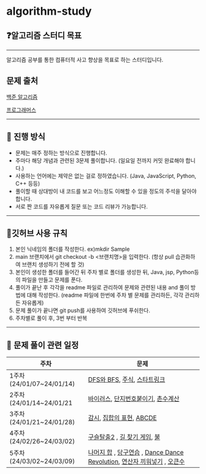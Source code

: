 # algorithm-study

## ❓알고리즘 스터디 목표
- - -
알고리즘 공부를 통한 컴퓨터적 사고 향상을 목표로 하는 스터디입니다.

## 문제 출처 
[백준 알고리즘](https://www.acmicpc.net/)

[프로그래머스](https://programmers.co.kr/)

- - -
## 🤔 진행 방식
- 문제는 매주 정하는 방식으로 진행합니다.
- 주마다 해당 개념과 관련된 3문제 풀이합니다. (일요일 전까지 커밋 완료해야 합니다.)
- 사용하는 언어에는 제약은 없는 걸로 정하였습니다. (Java, JavaScript, Python, C++ 등등)
- 풀이할 때 상대방이 내 코드를 보고 어느정도 이해할 수 있을 정도의 주석을 달아야 합니다. 
- 서로 짠 코드를 자유롭게 질문 또는 코드 리뷰가 가능합니다.
- - -

## 🙏깃허브 사용 규칙 
1. 본인 닉네임의 폴더를 작성한다. ex)mkdir Sample
2. main 브랜치에서 git checkout -b <브랜치명>을 입력한다. (항상 pull 습관화하여 브랜치 생성하기 전에 할 것) 
3. 본인이 생성한 폴더를 들어간 뒤 주차 별로 폴더를 생성한 뒤, Java, jsp, Python등의 파일을 만들고 문제를 푼다.  
4. 풀이가 끝난 후 각각을 readme 파일로 관리하여 문제와 관련된 내용 and 풀이 방법에 대해 작성한다. (readme 파일에 한번에 주차 별 문제를 관리하든, 각각 관리하든 자유롭게) 
5. 문제 풀이가 끝나면 git push를 사용하여 깃허브에 푸쉬한다. 
6. 주차별로 풀이 후, 3번 부터 반복
- - -

## 📆 문제 풀이 관련 일정 
| 주차                     | 문제                                                                                                                                                                                                                                                               |
|------------------------|------------------------------------------------------------------------------------------------------------------------------------------------------------------------------------------------------------------------------------------------------------------|
| 1주차(24/01/07~24/01/14) | [DFS와 BFS](https://www.acmicpc.net/problem/1260), [주식](https://www.acmicpc.net/problem/11501), [스타트링크](https://www.acmicpc.net/problem/5014)                                                                                                                     |
| 2주차(24/01/14~24/01/21  | [바이러스](https://www.acmicpc.net/problem/2606), [단지번호붙이기](https://www.acmicpc.net/problem/2667), [촌수계산](https://www.acmicpc.net/problem/2644)                                                                                                                      |
| 3주차(24/01/21~24/01/28) | [감시](https://www.acmicpc.net/problem/15683), [집합의 표현](https://www.acmicpc.net/problem/1717), [ABCDE](https://www.acmicpc.net/problem/13023)                                                                                                                      |
| 4주차(24/02/26~24/03/02) | [구슬탈출2](https://www.acmicpc.net/problem/13460) , [길 찾기 게임](https://school.programmers.co.kr/learn/courses/30/lessons/42892?language=java), [불](https://school.programmers.co.kr/learn/courses/30/lessons/42892?language=java)                                    |
| 5주차(24/03/02~24/03/09) | [나머지 합](https://www.acmicpc.net/problem/10986) , [당구연습](https://www.acmicpc.net/problem/2342) , [Dance Dance Revolution](https://www.acmicpc.net/problem/2342), [연산자 끼워넣기](https://www.acmicpc.net/problem/14888) , [오큰수](https://www.acmicpc.net/problem/17298) |